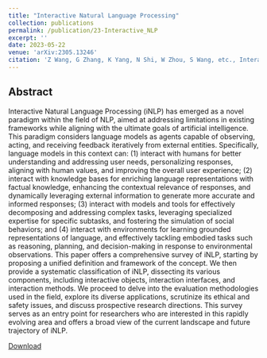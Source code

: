 ```yaml
---
title: "Interactive Natural Language Processing"
collection: publications
permalink: /publication/23-Interactive_NLP
excerpt: ''
date: 2023-05-22
venue: 'arXiv:2305.13246'
citation: 'Z Wang, G Zhang, K Yang, N Shi, W Zhou, S Wang, etc., Interactive natural language processing. arXiv preprint arXiv:2305.13246, 2023'
---
```

Abstract
--
Interactive Natural Language Processing (iNLP) has emerged as a novel paradigm within the field of NLP, aimed at addressing limitations in existing frameworks while aligning with the ultimate goals of artificial intelligence. This paradigm considers language models as agents capable of observing, acting, and receiving feedback iteratively from external entities. Specifically, language models in this context can: (1) interact with humans for better understanding and addressing user needs, personalizing responses, aligning with human values, and improving the overall user experience; (2) interact with knowledge bases for enriching language representations with factual knowledge, enhancing the contextual relevance of responses, and dynamically leveraging external information to generate more accurate and informed responses; (3) interact with models and tools for effectively decomposing and addressing complex tasks, leveraging specialized expertise for specific subtasks, and fostering the simulation of social behaviors; and (4) interact with environments for learning grounded representations of language, and effectively tackling embodied tasks such as reasoning, planning, and decision-making in response to environmental observations. This paper offers a comprehensive survey of iNLP, starting by proposing a unified definition and framework of the concept. We then provide a systematic classification of iNLP, dissecting its various components, including interactive objects, interaction interfaces, and interaction methods. We proceed to delve into the evaluation methodologies used in the field, explore its diverse applications, scrutinize its ethical and safety issues, and discuss prospective research directions. This survey serves as an entry point for researchers who are interested in this rapidly evolving area and offers a broad view of the current landscape and future trajectory of iNLP.

[Download](https://arxiv.org/abs/2305.13246)
